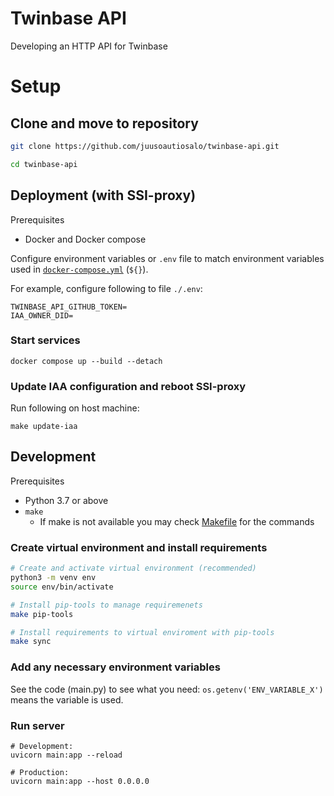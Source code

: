 # Twinbase API

Developing an HTTP API for Twinbase

# Setup

## Clone and move to repository
```sh
git clone https://github.com/juusoautiosalo/twinbase-api.git

cd twinbase-api
```

## Deployment (with SSI-proxy)

Prerequisites
- Docker and Docker compose

Configure environment variables or `.env` file to match environment variables used in [`docker-compose.yml`](docker-compose.yml) (`${}`).

For example, configure following to file `./.env`:
```
TWINBASE_API_GITHUB_TOKEN=
IAA_OWNER_DID=
```

### Start services
```
docker compose up --build --detach
```

### Update IAA configuration and reboot SSI-proxy
Run following on host machine:
```
make update-iaa
```

## Development

Prerequisites
- Python 3.7 or above
- `make`
  - If make is not available you may check [Makefile](Makefile) for the commands

### Create virtual environment and install requirements

```sh
# Create and activate virtual environment (recommended)
python3 -m venv env
source env/bin/activate

# Install pip-tools to manage requiremenets
make pip-tools

# Install requirements to virtual enviroment with pip-tools
make sync
```

### Add any necessary environment variables

See the code (main.py) to see what you need: `os.getenv('ENV_VARIABLE_X')` means the variable is used.


### Run server
```
# Development:
uvicorn main:app --reload

# Production:
uvicorn main:app --host 0.0.0.0
```




